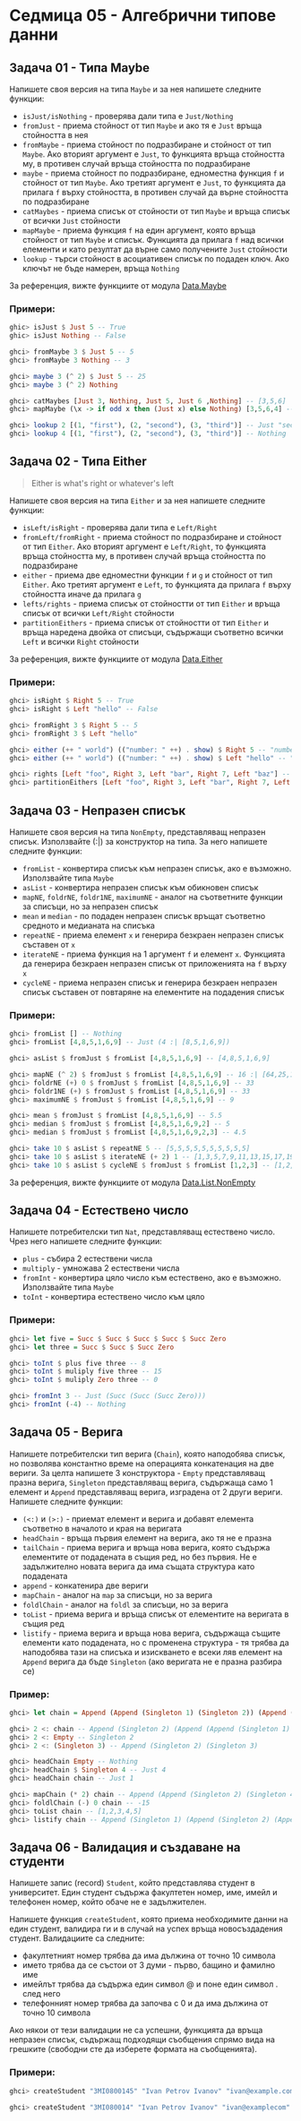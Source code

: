 # Седмица 05 - Алгебрични типове данни

## Задача 01 - Типа Maybe
Напишете своя версия на типа `Maybe` и за нея напишете следните функции:

- `isJust/isNothing` - проверява дали типа е `Just/Nothing`
- `fromJust` - приема стойност от тип `Maybe` и ако тя е `Just` връща стойността в нея
- `fromMaybe` - приема стойност по подразбиране и стойност от тип `Maybe`. Ако вторият аргумент е `Just`, то функцията връща стойността му, в противен случай връща стойността по подразбиране
- `maybe` - приема стойност по подразбиране, едноместна функция `f` и стойност от тип `Maybe`. Ако третият аргумент е `Just`, то функцията да прилага `f` върху стойността, в противен случай да върне стойността по подразбиране
- `catMaybes` - приема списък от стойности от тип `Maybe` и връща списък от всички `Just` стойности
- `mapMaybe` - приема функция `f` на един аргумент, която връща стойност от тип `Maybe` и списък. Функцията да прилага `f` над всички елементи и като резултат да върне само получените `Just` стойности
- `lookup` - търси стойност в асоциативен списък по подаден ключ. Ако ключът не бъде намерен, връща `Nothing`

За референция, вижте функциите от модула [Data.Maybe](https://hackage.haskell.org/package/base-4.21.0.0/docs/Data-Maybe.html)

### Примери:
```haskell
ghic> isJust $ Just 5 -- True
ghic> isJust Nothing -- False

ghci> fromMaybe 3 $ Just 5 -- 5
ghci> fromMaybe 3 Nothing -- 3

ghci> maybe 3 (^ 2) $ Just 5 -- 25
ghci> maybe 3 (^ 2) Nothing

ghci> catMaybes [Just 3, Nothing, Just 5, Just 6 ,Nothing] -- [3,5,6]
ghci> mapMaybe (\x -> if odd x then (Just x) else Nothing) [3,5,6,4] -- [3,5]

ghci> lookup 2 [(1, "first"), (2, "second"), (3, "third")] -- Just "second"
ghci> lookup 4 [(1, "first"), (2, "second"), (3, "third")] -- Nothing
```

## Задача 02 - Типа Either
> Either is what's right or whatever's left

Напишете своя версия на типа `Either` и за нея напишете следните функции:

- `isLeft/isRight` - проверява дали типа е `Left/Right`
- `fromLeft/fromRight` - приема стойност по подразбиране и стойност от тип `Either`. Ако вторият аргумент е `Left/Right`, то функцията връща стойността му, в противен случай връща стойността по подразбиране
- `either` - приема две едноместни функции `f` и `g` и стойност от тип `Either`. Ако третият аргумент е `Left`, то функцията да прилага `f` върху стойността иначе да прилага `g`
- `lefts/rights` - приема списък от стойностти от тип `Either` и връща списък от всички `Left/Right` стойности
- `partitionEithers` - приема списък от стойностти от тип `Either` и връща наредена двойка от списъци, съдържащи съответно всички `Left` и всички `Right` стойности

За референция, вижте функциите от модула [Data.Either](https://hackage.haskell.org/package/base-4.21.0.0/docs/Data-Either.html)

### Примери:
```haskell
ghci> isRight $ Right 5 -- True
ghci> isRight $ Left "hello" -- False

ghci> fromRight 3 $ Right 5 -- 5
ghci> fromRight 3 $ Left "hello"

ghci> either (++ " world") (("number: " ++) . show) $ Right 5 -- "number: 5"
ghci> either (++ " world") (("number: " ++) . show) $ Left "hello" -- "hello world"

ghci> rights [Left "foo", Right 3, Left "bar", Right 7, Left "baz"] -- [3,7]
ghci> partitionEithers [Left "foo", Right 3, Left "bar", Right 7, Left "baz"] -- (["foo","bar","baz"],[3,7])
```

## Задача 03 - Непразен списък
Напишете своя версия на типа `NonEmpty`, представляващ непразен списък. Използвайте (:|) за конструктор на типа. За него напишете следните функции:

- `fromList` - конвертира списък към непразен списък, ако е възможно. Използвайте типа `Maybe`
- `asList` - конвертира непразен списък към обикновен списък
- `mapNE`, `foldrNE`, `foldr1NE`, `maximumNE` - аналог на съответните функции за списъци, но за непразен списък
- `mean` и `median` - по подаден непразен списък връщат съответно средното и медианата на списъка
- `repeatNE` - приема елемент `x` и генерира безкраен непразен списък съставен от `x`
- `iterateNE` - приема функция на 1 аргумент `f` и елемент `x`. Функцията да генерира безкраен непразен списък от приложенията на `f` върху `x`
- `cycleNE` - приема непразен списък и генерира безкраен непразен списък съставен от повтаряне на елементите на подадения списък

### Примери:
```haskell
ghci> fromList [] -- Nothing
ghci> fromList [4,8,5,1,6,9] -- Just (4 :| [8,5,1,6,9])

ghci> asList $ fromJust $ fromList [4,8,5,1,6,9] -- [4,8,5,1,6,9]

ghci> mapNE (^ 2) $ fromJust $ fromList [4,8,5,1,6,9] -- 16 :| [64,25,1,36,81]
ghci> foldrNE (+) 0 $ fromJust $ fromList [4,8,5,1,6,9] -- 33
ghci> foldr1NE (+) $ fromJust $ fromList [4,8,5,1,6,9] -- 33
ghci> maximumNE $ fromJust $ fromList [4,8,5,1,6,9] -- 9

ghci> mean $ fromJust $ fromList [4,8,5,1,6,9] -- 5.5
ghci> median $ fromJust $ fromList [4,8,5,1,6,9,2] -- 5
ghci> median $ fromJust $ fromList [4,8,5,1,6,9,2,3] -- 4.5

ghci> take 10 $ asList $ repeatNE 5 -- [5,5,5,5,5,5,5,5,5,5]
ghci> take 10 $ asList $ iterateNE (+ 2) 1 -- [1,3,5,7,9,11,13,15,17,19]
ghci> take 10 $ asList $ cycleNE $ fromJust $ fromList [1,2,3] -- [1,2,3,1,2,3,1,2,3,1]
```

За референция, вижте функциите от модула [Data.List.NonEmpty](https://hackage.haskell.org/package/base-4.21.0.0/docs/Data-List-NonEmpty.html)

## Задача 04 - Естествено число
Напишете потребителски тип `Nat`, представляващ естествено число. Чрез него напишете следните функции:

- `plus` - събира 2 естествени числа
- `multiply` - умножава 2 естествени числа
- `fromInt` - конвертира цяло число към естествено, ако е възможно. Използвайте типа `Maybe`
- `toInt` - конвертира естествено число към цяло

### Примери:
```haskell
ghci> let five = Succ $ Succ $ Succ $ Succ $ Succ Zero
ghci> let three = Succ $ Succ $ Succ Zero

ghci> toInt $ plus five three -- 8
ghci> toInt $ muliply five three -- 15
ghci> toInt $ muliply Zero three -- 0

ghci> fromInt 3 -- Just (Succ (Succ (Succ Zero)))
ghci> fromInt (-4) -- Nothing
```

## Задача 05 - Верига
Напишете потребителски тип верига (`Chain`), която наподобява списък, но позволява константно време на операцията конкатенация на две вериги. За целта напишете 3 конструктора - `Empty` представляващ празна верига, `Singleton` представляващ верига, съдържаща само 1 елемент и `Append` представляващ верига, изградена от 2 други вериги. Напишете следните функции:

- `(<:)` и `(>:)` - приемат елемент и верига и добавят елемента съответно в началото и края на веригата
- `headChain` - връща първия елемент на верига, ако тя не е празна
- `tailChain` - приема верига и връща нова верига, която съдържа елементите от подадената в същия ред, но без първия. Не е задължително новата верига да има същата структура като подадената  
- `append` - конкатенира две вериги
- `mapChain` - аналог на `map` за списъци, но за верига
- `foldlChain` - аналог на `foldl` за списъци, но за верига
- `toList` - приема верига и връща списък от елементите на веригата в същия ред
- `listify` - приема верига и връща нова верига, съдържаща същите елементи като подадената, но с променена структура - тя трябва да наподобява тази на списъка и изискването е всеки ляв елемент на `Append` верига да бъде `Singleton` (ако веригата не е празна разбира се) 

### Пример:
```haskell
ghci> let chain = Append (Append (Singleton 1) (Singleton 2)) (Append (Append (Singleton 3) (Singleton 4)) (Singleton 5))

ghci> 2 <: chain -- Append (Singleton 2) (Append (Append (Singleton 1) (Singleton 2)) (Append (Append (Singleton 3) (Singleton 4)) (Singleton 5)))
ghci> 2 <: Empty -- Singleton 2
ghci> 2 <: (Singleton 3) -- Append (Singleton 2) (Singleton 3)

ghci> headChain Empty -- Nothing
ghci> headChain $ Singleton 4 -- Just 4
ghci> headChain chain -- Just 1

ghci> mapChain (* 2) chain -- Append (Append (Singleton 2) (Singleton 4)) (Append (Append (Singleton 6) (Singleton 8)) (Singleton 10))
ghci> foldlChain (-) 0 chain -- -15
ghci> toList chain -- [1,2,3,4,5]
ghci> listify chain -- Append (Singleton 1) (Append (Singleton 2) (Append (Singleton 3) (Append (Singleton 4) (Singleton 5))))
```

## Задача 06 - Валидация и създаване на студенти
Напишете запис (record) `Student`, който представлява студент в университет. Един студент съдържа факултетен номер, име, имейл и телефонен номер, който обаче не е задължителен.

Напишете функция `createStudent`, която приема необходимите данни на един студент, валидира ги и в случай на успех връща новосъздадения студент. Валидациите са следните:
- факултетният номер трябва да има дължина от точно 10 символа
- името трябва да се състои от 3 думи - първо, бащино и фамилно име
- имейлът трябва да съдържа един символ @ и поне един символ . след него
- телефонният номер трябва да започва с 0 и да има дължина от точно 10 символа

Ако някои от тези валидации не са успешни, функцията да връща непразен списък, съдържащ подходящи съобщения спрямо вида на грешките (свободни сте да изберете формата на съобщенията).

### Примери:
```haskell
ghci> createStudent "3MI0800145" "Ivan Petrov Ivanov" "ivan@example.com" (Just "0898123456") -- Right (Student {fn = "3MI0800145", name = "Ivan Petrov Ivanov", email = "ivan@example.com", phone = Just "0898123456"})

ghci> createStudent "3MI080014" "Ivan Petrov Ivanov" "ivan@examplecom" Nothing -- Left [InvalidFnError,InvalidEmailError]
```